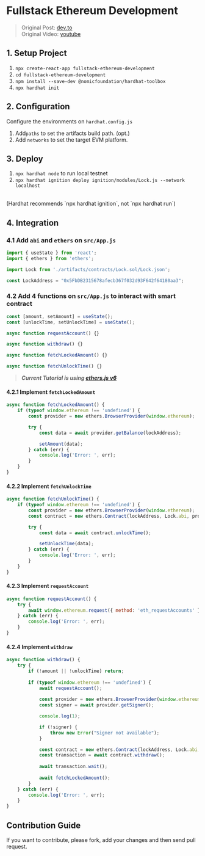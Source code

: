 # Fullstack Ethereum Development

> Original Post: [dev.to](https://dev.to/dabit3/the-complete-guide-to-full-stack-ethereum-development-3j13) <br>
> Original Video: [youtube](https://www.youtube.com/watch?v=a0osIaAOFSE)

## 1. Setup Project
1. `npx create-react-app fullstack-ethereum-development`
2. `cd fullstack-ethereum-development`
3. `npm install --save-dev @nomicfoundation/hardhat-toolbox`
4. `npx hardhat init`

## 2. Configuration
Configure the environments on `hardhat.config.js`
1. Add`paths` to set the artifacts build path. (opt.)
2. Add `networks` to set the target EVM platform.

## 3. Deploy
1. `npx hardhat node` to run local testnet
2. `npx hardhat ignition deploy ignition/modules/Lock.js --network localhost`
<br>
(Hardhat recommends `npx hardhat ignition`, not `npx hardhat run`)

## 4. Integration

### 4.1 Add `abi` and `ethers` on `src/App.js`

```javascript
import { useState } from 'react';
import { ethers } from 'ethers';

import Lock from './artifacts/contracts/Lock.sol/Lock.json';

const LockAddress = "0x5FbDB2315678afecb367f032d93F642f64180aa3";
```

### 4.2 Add 4 functions on `src/App.js` to interact with smart contract

```javascript
const [amount, setAmount] = useState();
const [unlockTime, setUnlockTime] = useState();

async function requestAccount() {}

async function withdraw() {}

async function fetchLockedAmount() {}

async function fetchUnlockTime() {}
```

> ***Current Tutorial is using [ethers.js v6](https://docs.ethers.org/v6/getting-started)***

#### 4.2.1 Implement `fetchLockedAmount`

```javascript
async function fetchLockedAmount() {
    if (typeof window.ethereum !== 'undefined') {
        const provider = new ethers.BrowserProvider(window.ethereum);

        try {
            const data = await provider.getBalance(lockAddress);

            setAmount(data);
        } catch (err) {
            console.log('Error: ', err);
        }
    }
}
```

#### 4.2.2 Implement `fetchUnlockTime`

```javascript
async function fetchUnlockTime() {
    if (typeof window.ethereum !== 'undefined') {
        const provider = new ethers.BrowserProvider(window.ethereum);
        const contract = new ethers.Contract(lockAddress, Lock.abi, provider);

        try {
            const data = await contract.unlockTime();

            setUnlockTime(data);
        } catch (err) {
            console.log('Error: ', err);
        }
    }
}
```

#### 4.2.3 Implement `requestAccount`

```javascript
async function requestAccount() {
    try {
        await window.ethereum.request({ method: 'eth_requestAccounts' });
    } catch (err) {
        console.log('Error: ', err);
    }
}
```

#### 4.2.4 Implement `withdraw`

```javascript
async function withdraw() {
    try {
        if (!amount || !unlockTime) return;
    
        if (typeof window.ethereum !== 'undefined') {
            await requestAccount();
    
            const provider = new ethers.BrowserProvider(window.ethereum);
            const signer = await provider.getSigner();

            console.log(1);

            if (!signer) {
                throw new Error("Signer not available");
            }

            const contract = new ethers.Contract(lockAddress, Lock.abi, signer);
            const transaction = await contract.withdraw();
    
            await transaction.wait();
    
            await fetchLockedAmount();
        }
    } catch (err) {
        console.log('Error: ', err);
    }
}
```

## Contribution Guide
If you want to contribute, please fork, add your changes and then send pull request.
